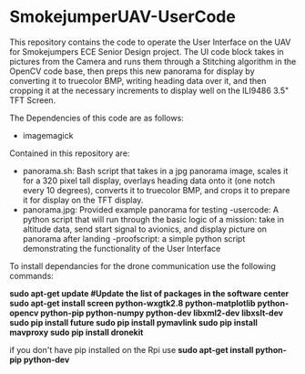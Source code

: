# SmokejumperUAV-UserCode

This repository contains the code to operate the User Interface on the UAV for Smokejumpers ECE Senior Design project. The UI code block takes in pictures from the Camera and runs them through a Stitching algorithm in the OpenCV code base, then preps this new panorama for display by converting it to truecolor BMP, writing heading data over it, and then cropping it at the necessary increments to display well on the ILI9486 3.5" TFT Screen.    

The Dependencies of this code are as follows: 
- imagemagick

Contained in this repository are: 
- panorama.sh: Bash script that takes in a jpg panorama image, scales it for a 320 pixel tall display, overlays heading data onto it (one notch every 10 degrees), converts it to truecolor BMP, and crops it to prepare it for display on the TFT display. 
- panorama.jpg: Provided example panorama for testing
-usercode: A python script that will run through the basic logic of a mission: take in altitude data, send start signal to avionics, and display picture on panorama after landing
-proofscript: a simple python script demonstrating the functionality of the User Interface


To install dependancies for the drone communication use the following commands:

<b>sudo apt-get update    #Update the list of packages in the software center
sudo apt-get install screen python-wxgtk2.8 python-matplotlib python-opencv python-pip python-numpy python-dev libxml2-dev libxslt-dev
sudo pip install future
sudo pip install pymavlink
sudo pip install mavproxy
sudo pip install dronekit
</b>

if you don't have pip installed on the Rpi use 
<b>sudo apt-get install python-pip python-dev</b>
